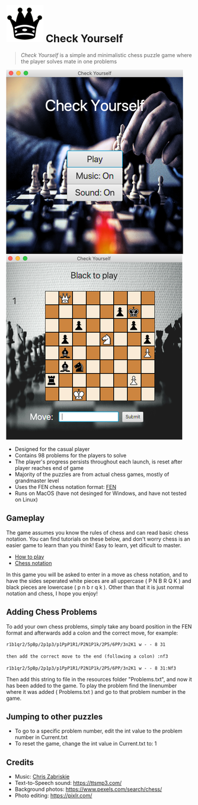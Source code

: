# ![queen](blackqueen.png) Check Yourself

> *Check Yourself* is a simple and minimalistic chess puzzle game where the player solves mate in one problems

![start_screen](screenshots/start_screen.png) ![game_screen](screenshots/game_screen.png)

- Designed for the casual player
- Contains 98 problems for the players to solve
- The player's progress persists throughout each launch, is reset after player reaches end of game
- Majority of the puzzles are from actual chess games, mostly of grandmaster level
- Uses the FEN chess notation format: [FEN](https://en.wikipedia.org/wiki/Forsyth%E2%80%93Edwards_Notation)
- Runs on MacOS (have not desinged for Windows, and have not tested on Linux)

## Gameplay

The game assumes you know the rules of chess and can read basic chess notation. You can find tutorials on these below, and don't worry 
chess is an easier game to learn than you think! Easy to learn, yet dificult to master.
- [How to play](https://www.chess.com/learn-how-to-play-chess)
- [Chess notation](https://www.chess.com/article/view/chess-notation)

In this game you will be asked to enter in a move as chess notation, and to have the sides seperated white pieces are all uppercase 
( P N B R Q K ) and black pieces are lowercase ( p n b r q k ). Other than that it is just normal notation and chess, I hope you enjoy!

## Adding Chess Problems

To add your own chess problems, simply take any board position in the FEN format and afterwards add a colon and the correct move,
for example:

```
r1b1qr2/5pBp/2p1p3/p1PpP1R1/P2N1P1k/2P5/6PP/3n2K1 w - - 8 31

then add the correct move to the end (following a colon) :nf3

r1b1qr2/5pBp/2p1p3/p1PpP1R1/P2N1P1k/2P5/6PP/3n2K1 w - - 8 31:Nf3
```

Then add this string to file in the resources folder "Problems.txt", and now it has been added to the game. 
To play the problem find the linenumber where it was added ( Problems.txt ) and go to that problem number in the game.

## Jumping to other puzzles

- To go to a specific problem number, edit the int value to the problem number in Current.txt
- To reset the game, change the int value in Current.txt to: 1

## Credits 

- Music: [Chris Zabriskie](https://chriszabriskie.bandcamp.com/)
- Text-to-Speech sound: https://ttsmp3.com/
- Background photos: https://www.pexels.com/search/chess/
- Photo editing: https://pixlr.com/

